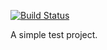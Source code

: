 

[![Build Status](http://ec2-18-212-191-123.compute-1.amazonaws.com/api/badges/andreidore/test/status.svg)](http://ec2-18-212-191-123.compute-1.amazonaws.com/andreidore/test)


A simple test project.


